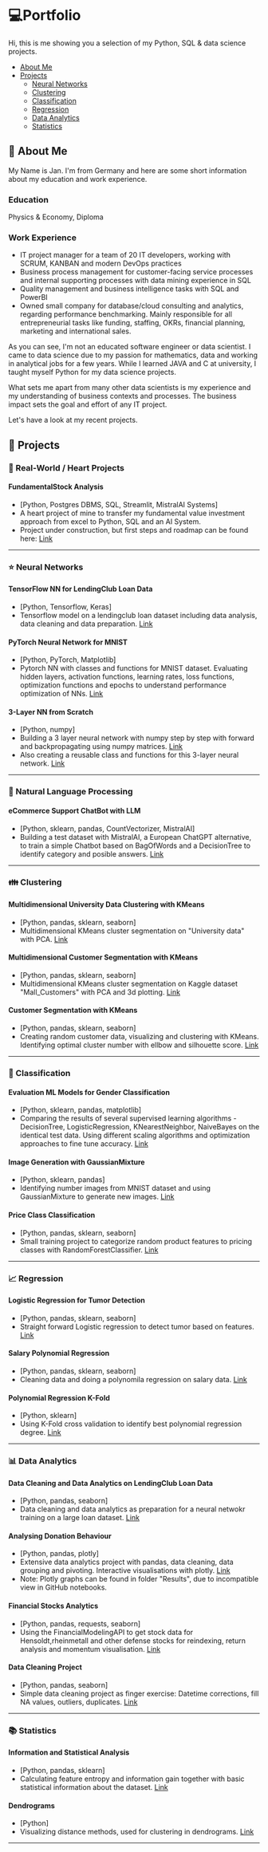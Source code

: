 # :computer:Portfolio

Hi, this is me showing you a selection of my Python, SQL & data science projects.

- [About Me](#about-me)
- [Projects](#projects)
  + [Neural Networks](#neural-networks)
  + [Clustering](#clustering)
  + [Classification](#classification)
  + [Regression](#regression)
  + [Data Analytics](#data-analytics)
  + [Statistics](#statistics)

## :raised_hands: About Me

My Name is Jan. I'm from Germany and here are some short information about my education and work experience.

### Education
Physics & Economy, Diploma

### Work Experience
- IT project manager for a team of 20 IT developers, working with SCRUM, KANBAN and modern DevOps practices
- Business process management for customer-facing service processes and internal supporting processes with data mining experience in SQL
- Quality management and business intelligence tasks with SQL and PowerBI
- Owned small company for database/cloud consulting and analytics, regarding performance benchmarking. Mainly responsible for all entrepreneurial tasks like funding, staffing, OKRs, financial planning, marketing and international sales.

As you can see, I'm not an educated software engineer or data scientist. I came to data science due to my passion for mathematics, data and working in analytical jobs for a few years. While I learned JAVA and C at university, I taught myself Python for my data science projects.

What sets me apart from many other data scientists is my experience and my understanding of business contexts and processes. The business impact sets the goal and effort of any IT project. 

Let's have a look at my recent projects.


## :construction_worker: Projects

### 💚 Real-World / Heart Projects

#### FundamentalStock Analysis
- [Python, Postgres DBMS, SQL, Streamlit, MistralAI Systems]
- A heart project of mine to transfer my fundamental value investment approach from excel to Python, SQL and an AI System.
- Project under construction, but first steps and roadmap can be found here: [Link](https://github.com/janorkan/FundamentalStocks/)

---

### :star: Neural Networks

#### TensorFlow NN for LendingClub Loan Data
- [Python, Tensorflow, Keras]
- Tensorflow model on a lendingclub loan dataset including data analysis, data cleaning and data preparation. [Link](https://github.com/janorkan/neuronal-networks/tree/main/Tensorflow_for_LendingClubData)

#### PyTorch Neural Network for MNIST
- [Python, PyTorch, Matplotlib]
- Pytorch NN with classes and functions for MNIST dataset. Evaluating hidden layers, activation functions, learning rates, loss functions, optimization functions and epochs to understand performance optimization of NNs. [Link](https://github.com/janorkan/neuronal-networks/tree/main/pytorch_approach)

#### 3-Layer NN from Scratch
- [Python, numpy]
- Building a 3 layer neural network with numpy step by step with forward and backpropagating using numpy matrices. [Link](https://github.com/janorkan/portfolio/tree/main/Neuronal%20Network%20on%20MNIST%20data)
- Also creating a reusable class and functions for this 3-layer neural network. [Link]([https://github.com/janorkan/neuronal-networks](https://github.com/janorkan/neuronal-networks/tree/main/numpy_approach)) 

---

### :orange_book: Natural Language Processing

#### eCommerce Support ChatBot with LLM
- [Python, sklearn, pandas, CountVectorizer, MistralAI]
- Building a test dataset with MistralAI, a European ChatGPT alternative, to train a simple Chatbot based on BagOfWords and a DecisionTree to identify category and posible answers. [Link](https://github.com/janorkan/portfolio/tree/main/ChatBot%20-%20Decision%20tree)

---

### :family: Clustering

#### Multidimensional University Data Clustering with KMeans
- [Python, pandas, sklearn, seaborn]
- Multidimensional KMeans cluster segmentation on "University data" with PCA. [Link](https://github.com/janorkan/portfolio/tree/main/University%20Data%20-%20Clustering%20KMeans)

#### Multidimensional Customer Segmentation with KMeans
- [Python, pandas, sklearn, seaborn]
- Multidimensional KMeans cluster segmentation on Kaggle dataset "Mall_Customers" with PCA and 3d plotting. [Link](https://github.com/janorkan/portfolio/tree/main/Customer%20Segmentation%20-%20KMeans%20Multidimensional%20Clustering)

#### Customer Segmentation with KMeans
- [Python, pandas, sklearn, seaborn]
- Creating random customer data, visualizing and clustering with KMeans. Identifying optimal cluster number with ellbow and silhouette score. [Link](https://github.com/janorkan/portfolio/tree/main/Customer%20Segmentation%20-%20KMeans%20Clustering)

---

### :rainbow: Classification

#### Evaluation ML Models for Gender Classification
- [Python, sklearn, pandas, matplotlib]
- Comparing the results of several supervised learning algorithms - DecisionTree, LogisticRegression, KNearestNeighbor, NaiveBayes on the identical test data. Using different scaling algorithms and optimization approaches to fine tune accuracy. [Link](https://github.com/janorkan/portfolio/tree/main/ML%20Model%20Evaluation%20-%20Gender%20Dataset)

#### Image Generation with GaussianMixture
- [Python, sklearn, pandas]
- Identifying number images from MNIST dataset and using GaussianMixture to generate new images. [Link](https://github.com/janorkan/portfolio/tree/main/Gaussian%20Mixture)

#### Price Class Classification
- [Python, pandas, sklearn, seaborn]
- Small training project to categorize random product features to pricing classes with RandomForestClassifier. [Link](https://github.com/janorkan/portfolio/tree/main/Classification%20-%20Price%20Range)

--- 

### :chart_with_upwards_trend: Regression

#### Logistic Regression for Tumor Detection
- [Python, pandas, sklearn, seaborn]
- Straight forward Logistic regression to detect tumor based on features. [Link](https://github.com/janorkan/portfolio/tree/main/Simple%20Tumor%20Detection%20-%20Logistic%20Regression%20%26%20Probability)

#### Salary Polynomial Regression
- [Python, pandas, sklearn, seaborn]
- Cleaning data and doing a polynomila regression on salary data. [Link](https://github.com/janorkan/portfolio/tree/main/Regression%20(polynomial)%20-%20Salary%20Data)

#### Polynomial Regression K-Fold
- [Python, sklearn]
- Using K-Fold cross validation to identify best polynomial regression degree. [Link](https://github.com/janorkan/portfolio/tree/main/Polynominal%20Regression%20with%20K-Fold)

--- 

### :bar_chart: Data Analytics

#### Data Cleaning and Data Analytics on LendingClub Loan Data
- [Python, pandas, seaborn]
- Data cleaning and data analytics as preparation for a neural netwokr training on a large loan dataset. [Link](https://github.com/janorkan/neuronal-networks/tree/main/Tensorflow_for_LendingClubData)

#### Analysing Donation Behaviour
- [Python, pandas, plotly]
- Extensive data analytics project with pandas, data cleaning, data grouping and pivoting. Interactive visualisations with plotly. [Link](https://github.com/janorkan/portfolio/tree/main/School%20donations%20-%20Data%20analytics%20project)
- Note: Plotly graphs can be found in folder "Results", due to incompatible view in GitHub notebooks.

#### Financial Stocks Analytics
- [Python, pandas, requests, seaborn]
- Using the FinancialModelingAPI to get stock data for Hensoldt,rheinmetall and other defense stocks for reindexing, return analysis and momentum visualisation. [Link](https://github.com/janorkan/portfolio/tree/main/Financial%20Data%20Analysis)

#### Data Cleaning Project
- [Python, pandas, seaborn]
- Simple data cleaning project as finger exercise: Datetime corrections, fill NA values, outliers, duplicates. [Link](https://github.com/janorkan/portfolio/tree/main/DirtyData)

---

### :books: Statistics

#### Information and Statistical Analysis
- [Python, pandas, sklearn]
- Calculating feature entropy and information gain together with basic statistical information about the dataset. [Link](https://github.com/janorkan/portfolio/tree/main/Information%20and%20Statistical%20Analysis)

#### Dendrograms
- [Python]
- Visualizing distance methods, used for clustering in dendrograms. [Link](https://github.com/janorkan/portfolio/tree/main/Dendrograms)

---
